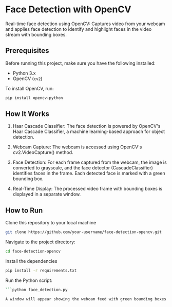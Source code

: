 # Face Detection with OpenCV

Real-time face detection using OpenCV: Captures video from your webcam and applies face detection to identify and highlight faces in the video stream with bounding boxes.

## Prerequisites

Before running this project, make sure you have the following installed:

- Python 3.x
- OpenCV (`cv2`)

To install OpenCV, run:

```bash
pip install opencv-python
```
## How It Works
1. Haar Cascade Classifier: The face detection is powered by OpenCV's Haar Cascade Classifier, a machine learning-based approach for object detection.

2. Webcam Capture: The webcam is accessed using OpenCV's cv2.VideoCapture() method.

3. Face Detection: For each frame captured from the webcam, the image is converted to grayscale, and the face detector (CascadeClassifier) identifies faces in the frame. Each detected face is marked with a green bounding box.

4. Real-Time Display: The processed video frame with bounding boxes is displayed in a separate window.

## How to Run
Clone this repository to your local machine
```bash
git clone https://github.com/your-username/face-detection-opencv.git
```

Navigate to the project directory:
```bash
cd face-detection-opencv
```

Install the dependencies
```bash
pip install -r requirements.txt
```

Run the Python script:
```bash
```python face_detection.py

A window will appear showing the webcam feed with green bounding boxes around detected faces. Press `q` to quit the program.
